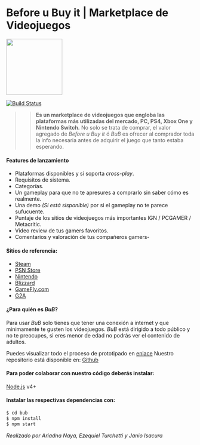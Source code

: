 # Before u Buy it | Marketplace de Videojuegos

<img src="https://www.digitalhouse.com/ar/logo-DH.png" width="150px">

[![Build Status](https://travis-ci.org/AriadnaNaya/Proyecto-Integrador---E-Commerce.svg?branch=master)](https://travis-ci.org/github/AriadnaNaya/Proyecto-Integrador---E-Commerce)

>>**Es un marketplace de videojuegos que engloba las plataformas más utilizadas del mercado, PC, PS4, Xbox One y Nintendo Switch.**
>>No solo se trata de comprar, el valor agregado de *Before u Buy it* ó *BuB* es ofrecer al comprador toda la info necesaria antes de adquirir el juego que tanto estaba esperando.

#### Features de lanzamiento
- Plataformas disponibles y si soporta *cross-play*.
- Requisitos de sistema.
- Categorías.
- Un gameplay para que no te apresures a comprarlo sin saber cómo es realmente.
- Una demo *(Si está sisponible)* por si el gameplay no te parece sufucuente.
- Puntaje de los sitios de videojuegos más importantes IGN / PCGAMER / Metacritic.
- Video review de tus gamers favoritos.
- Comentarios y valoración de tus compañeros gamers-

#### Sitios de referencia:
- [Steam](https://store.steampowered.com/)
- [PSN Store](https://store.playstation.com/es-ar/home/games)
- [Nintendo](https://store.nintendo.com)
- [Blizzard](https://www.blizzard.com/en-us)
- [GameFly.com](https://www.gamefly.com/games)
- [G2A](www.g2a.com)

#### ¿Para quién es *BuB*?
Para usar *BuB* solo tienes que tener una conexión a internet y que minimamente te gusten los videojuegos. *BuB* está dirigido a todo público y no te preocupes, si eres menor de edad no podrás ver el contenido de adultos.

Puedes visualizar todo el proceso de prototipado en [enlace]()
Nuestro repositorio está disponible en: [Github](https://github.com/Yanioconjota/Proyecto-Integrador---E-Commerce)

#### Para poder colaborar con nuestro código deberás instalar:
[Node.js](https://nodejs.org/) v4+

#### Instalar las respectivas dependencias con:
```sh
$ cd bub
$ npm install
$ npm start
```

*Realizado por Ariadna Naya, Ezequiel Turchetti y Janio Isacura*
